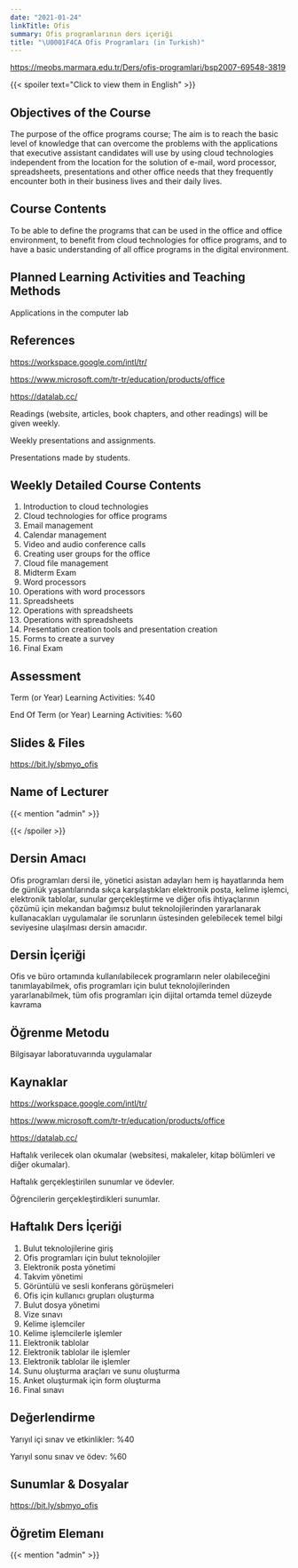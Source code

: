 ```yaml
---
date: "2021-01-24"
linkTitle: Ofis
summary: Ofis programlarının ders içeriği
title: "\U0001F4CA Ofis Programları (in Turkish)"
---
```

https://meobs.marmara.edu.tr/Ders/ofis-programlari/bsp2007-69548-3819

{{< spoiler text="Click to view them in English" >}}

## Objectives of the Course

The purpose of the office programs course; The aim is to reach the basic level of knowledge that can overcome the problems with the applications that executive assistant candidates will use by using cloud technologies independent from the location for the solution of e-mail, word processor, spreadsheets, presentations and other office needs that they frequently encounter both in their business lives and their daily lives.

## Course Contents

To be able to define the programs that can be used in the office and office environment, to benefit from cloud technologies for office programs, and to have a basic understanding of all office programs in the digital environment.

## Planned Learning Activities and Teaching Methods

Applications in the computer lab

## References 

https://workspace.google.com/intl/tr/

https://www.microsoft.com/tr-tr/education/products/office

https://datalab.cc/

Readings (website, articles, book chapters, and other readings) will be given weekly. 

Weekly presentations and assignments. 

Presentations made by students.


## Weekly Detailed Course Contents

1. Introduction to cloud technologies
2. Cloud technologies for office programs
3. Email management
4. Calendar management
5. Video and audio conference calls
6. Creating user groups for the office
7. Cloud file management
8. Midterm Exam
9. Word processors
10. Operations with word processors
11. Spreadsheets
12. Operations with spreadsheets
13. Operations with spreadsheets
14. Presentation creation tools and presentation creation
15. Forms to create a survey
16. Final Exam

## Assessment

Term (or Year) Learning Activities: %40

End Of Term (or Year) Learning Activities: %60

## Slides & Files 

https://bit.ly/sbmyo_ofis

## Name of Lecturer

{{< mention "admin" >}}

{{< /spoiler >}}


## Dersin Amacı 

Ofis programları dersi ile, yönetici asistan adayları hem iş hayatlarında hem de günlük yaşantılarında sıkça karşılaştıkları elektronik posta, kelime işlemci, elektronik tablolar, sunular gerçekleştirme ve diğer ofis ihtiyaçlarının çözümü için mekandan bağımsız bulut teknolojilerinden yararlanarak kullanacakları uygulamalar ile sorunların üstesinden gelebilecek temel bilgi seviyesine ulaşılması dersin amacıdır. 

## Dersin İçeriği

Ofis ve büro ortamında kullanılabilecek programların neler olabileceğini tanımlayabilmek, ofis programları için bulut teknolojilerinden yararlanabilmek, tüm ofis programları için dijital ortamda temel düzeyde kavrama  

## Öğrenme Metodu

Bilgisayar laboratuvarında uygulamalar

## Kaynaklar 

https://workspace.google.com/intl/tr/

https://www.microsoft.com/tr-tr/education/products/office

https://datalab.cc/

Haftalık verilecek olan okumalar (websitesi, makaleler, kitap bölümleri ve diğer okumalar).

Haftalık gerçekleştirilen sunumlar ve ödevler.

Öğrencilerin gerçekleştirdikleri sunumlar.


## Haftalık Ders İçeriği 

1. Bulut teknolojilerine giriş  
2. Ofis programları için bulut teknolojiler  
3. Elektronik posta yönetimi  
4. Takvim yönetimi  
5. Görüntülü ve sesli konferans görüşmeleri  
6. Ofis için kullanıcı grupları oluşturma
7. Bulut dosya yönetimi
8. Vize sınavı
9. Kelime işlemciler  
10. Kelime işlemcilerle işlemler  
11. Elektronik tablolar  
12. Elektronik tablolar ile işlemler   
13. Elektronik tablolar ile işlemler   
14. Sunu oluşturma araçları ve sunu oluşturma  
15. Anket oluşturmak için form oluşturma  
16. Final sınavı

## Değerlendirme

Yarıyıl içi sınav ve etkinlikler: %40

Yarıyıl sonu sınav ve ödev: %60

## Sunumlar & Dosyalar

https://bit.ly/sbmyo_ofis


## Öğretim Elemanı

{{< mention "admin" >}}
